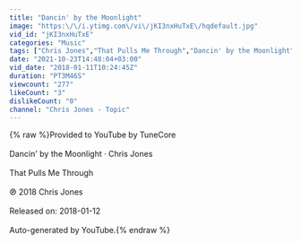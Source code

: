 ```yaml
---
title: "Dancin' by the Moonlight"
image: "https:\/\/i.ytimg.com\/vi\/jKI3nxHuTxE\/hqdefault.jpg"
vid_id: "jKI3nxHuTxE"
categories: "Music"
tags: ["Chris Jones","That Pulls Me Through","Dancin' by the Moonlight"]
date: "2021-10-23T14:48:04+03:00"
vid_date: "2018-01-11T10:24:45Z"
duration: "PT3M46S"
viewcount: "277"
likeCount: "3"
dislikeCount: "0"
channel: "Chris Jones - Topic"
---
```

{% raw %}Provided to YouTube by TuneCore<br /><br />Dancin' by the Moonlight · Chris Jones<br /><br />That Pulls Me Through<br /><br />℗ 2018 Chris Jones<br /><br />Released on: 2018-01-12<br /><br />Auto-generated by YouTube.{% endraw %}
